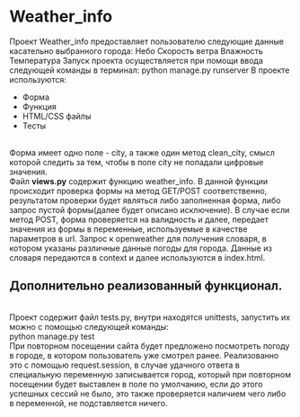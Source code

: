 
# Weather_info
Проект Weather_info предоставляет пользователю следующие данные касательно выбранного города:
Небо
Скорость ветра
Влажность
Температура
Запуск проекта осуществляется при помощи ввода следующей команды в терминал:
python manage.py runserver
В проекте используются:
<UL>
<LI>Форма</LI>
<LI>Функция</LI>
<li>HTML/CSS файлы</li>
<li>Тесты</li>
</UL>
<br>
Форма имеет одно поле - city, а также один метод clean_city, смысл которой следить за тем, чтобы в поле city не попадали цифровые значения.<br>
Файл <b>views.py</b> содержит функцию weather_info. В данной функции происходит проверка формы на метод GET/POST соответственно, результатом проверки будет являться либо заполненная форма, либо запрос пустой формы(далее будет описано исключение). В случае если метод POST, форма проверяется на валидность и далее, передает значения из формы в переменные, используемые в качестве параметров в url. Запрос к openweather для получения словаря, в котором указаны различные данные погоды для города. Данные из словаря передаются в context и далее используются в index.html.<br>
<h2><b>Дополнительно реализованный функционал.</b></h2><br>
Проект содержит файл tests.py, внутри находятся unittests, запустить их можно с помощью следующей команды:<br>
python manage.py test<br>
При повторном посещении сайта будет предложено посмотреть погоду в городе, в котором пользователь уже смотрел ранее. Реализованно это с помощью request.session, в случае удачного ответа в специальную переменную записывается город, который при повторном посещении будет выставлен в поле по умолчанию, если до этого успешных сессий не было, это также проверяется наличием чего либо в переменной, не подставляется ничего.
